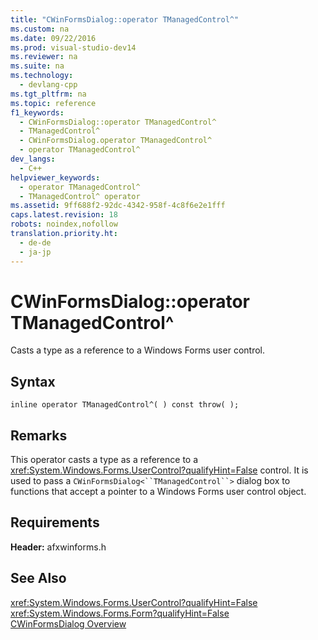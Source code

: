 ```yaml
---
title: "CWinFormsDialog::operator TManagedControl^"
ms.custom: na
ms.date: 09/22/2016
ms.prod: visual-studio-dev14
ms.reviewer: na
ms.suite: na
ms.technology: 
  - devlang-cpp
ms.tgt_pltfrm: na
ms.topic: reference
f1_keywords: 
  - CWinFormsDialog::operator TManagedControl^
  - TManagedControl^
  - CWinFormsDialog.operator TManagedControl^
  - operator TManagedControl^
dev_langs: 
  - C++
helpviewer_keywords: 
  - operator TManagedControl^
  - TManagedControl^ operator
ms.assetid: 9ff688f2-92dc-4342-958f-4c8f6e2e1fff
caps.latest.revision: 18
robots: noindex,nofollow
translation.priority.ht: 
  - de-de
  - ja-jp
---
```

# CWinFormsDialog::operator TManagedControl^
Casts a type as a reference to a Windows Forms user control.  
  
## Syntax  
  
```  
inline operator TManagedControl^( ) const throw( );  
```  
  
## Remarks  
 This operator casts a type as a reference to a <xref:System.Windows.Forms.UserControl?qualifyHint=False> control. It is used to pass a `CWinFormsDialog<``TManagedControl``>` dialog box to functions that accept a pointer to a Windows Forms user control object.  
  
## Requirements  
 **Header:** afxwinforms.h  
  
## See Also  
 <xref:System.Windows.Forms.UserControl?qualifyHint=False>   
 <xref:System.Windows.Forms.Form?qualifyHint=False>   
 [CWinFormsDialog Overview](../vs140/cwinformsdialog-class.md)